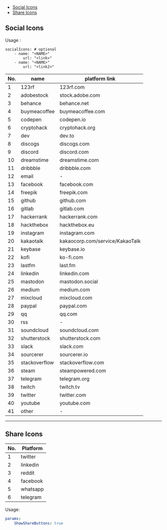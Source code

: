 -   [Social Icons](#social-icons)
-   [Share Icons](#share-icons)

## Social Icons

Usage :

```
socialIcons: # optional
    - name: "<NAME>"
        url: "<link>"
    - name: "<NAME>"
        url: "<link2>"
```

| No. | name          | platform link                   |
| --- | ------------- | ------------------------------- |
| 1   | 123rf         | 123rf.com                       |
| 2   | adobestock    | stock.adobe.com                 |
| 3   | behance       | behance.net                     |
| 4   | buymeacoffee  | buymeacoffee.com                |
| 5   | codepen       | codepen.io                      |
| 6   | cryptohack    | cryptohack.org                  |
| 7   | dev           | dev.to                          |
| 8   | discogs       | discogs.com                     |
| 9   | discord       | discord.com                     |
| 10  | dreamstime    | dreamstime.com                  |
| 11  | dribbble      | dribbble.com                    |
| 12  | email         | -                               |
| 13  | facebook      | facebook.com                    |
| 14  | freepik       | freepik.com                     |
| 15  | github        | github.com                      |
| 16  | gitlab        | gitlab.com                      |
| 17  | hackerrank    | hackerrank.com                  |
| 18  | hackthebox    | hackthebox.eu                   |
| 19  | instagram     | instagram.com                   |
| 20  | kakaotalk     | kakaocorp.com/service/KakaoTalk |
| 21  | keybase       | keybase.io                      |
| 22  | kofi          | ko-fi.com                       |
| 23  | lastfm        | last.fm                         |
| 24  | linkedin      | linkedin.com                    |
| 25  | mastodon      | mastodon.social                 |
| 26  | medium        | medium.com                      |
| 27  | mixcloud      | mixcloud.com                    |
| 28  | paypal        | paypal.com                      |
| 29  | qq            | qq.com                          |
| 30  | rss           | -                               |
| 31  | soundcloud    | soundcloud.com                  |
| 32  | shutterstock  | shutterstock.com                |
| 33  | slack         | slack.com                       |
| 34  | sourcerer     | sourcerer.io                    |
| 35  | stackoverflow | stackoverflow.com               |
| 36  | steam         | steampowered.com                |
| 37  | telegram      | telegram.org                    |
| 38  | twitch        | twitch.tv                       |
| 39  | twitter       | twitter.com                     |
| 40  | youtube       | youtube.com                     |
| 41  | other         | -                               |

---

## Share Icons

| No. | Platform |
| --- | -------- |
| 1   | twitter  |
| 2   | linkedin |
| 3   | reddit   |
| 4   | facebook |
| 5   | whatsapp |
| 6   | telegram |

Usage:

```yml
params:
    ShowShareButtons: true
```
